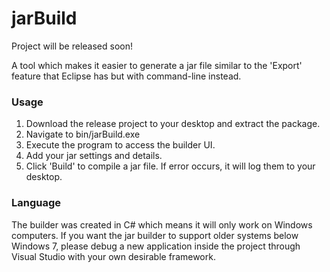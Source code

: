 <h1> jarBuild </h1>

Project will be released soon!

A tool which makes it easier to generate a jar file similar to the 'Export' feature that Eclipse has but with command-line instead. 

<h3> Usage </h3>

1. Download the release project to your desktop and extract the package.
2. Navigate to bin/jarBuild.exe
3. Execute the program to access the builder UI.
4. Add your jar settings and details.
5. Click 'Build' to compile a jar file. If error occurs, it will log them to your desktop.

<h3> Language </h3>

The builder was created in C# which means it will only work on Windows computers. If you want the jar builder to support older systems below Windows 7, please debug a new application inside the project through Visual Studio with your own desirable framework.

